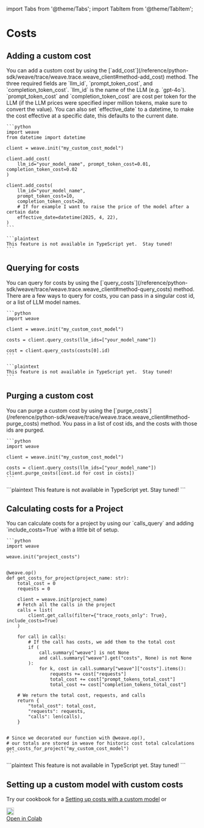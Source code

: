 import Tabs from '@theme/Tabs';
import TabItem from '@theme/TabItem';

# Costs

## Adding a custom cost

<Tabs groupId="programming-language" queryString>
  <TabItem value="python" label="Python" default>
    You can add a custom cost by using the [`add_cost`](/reference/python-sdk/weave/trace/weave.trace.weave_client#method-add_cost) method.
    The three required fields are `llm_id`, `prompt_token_cost`, and `completion_token_cost`.
    `llm_id` is the name of the LLM (e.g. `gpt-4o`). `prompt_token_cost` and `completion_token_cost` are cost per token for the LLM (if the LLM prices were specified inper million tokens, make sure to convert the value).
    You can also set `effective_date` to a datetime, to make the cost effective at a specific date, this defaults to the current date.

    ```python
    import weave
    from datetime import datetime

    client = weave.init("my_custom_cost_model")

    client.add_cost(
        llm_id="your_model_name", prompt_token_cost=0.01, completion_token_cost=0.02
    )

    client.add_costs(
        llm_id="your_model_name",
        prompt_token_cost=10,
        completion_token_cost=20,
        # If for example I want to raise the price of the model after a certain date
        effective_date=datetime(2025, 4, 22),
    )
    ```

  </TabItem>
  <TabItem value="typescript" label="TypeScript">

    ```plaintext
    This feature is not available in TypeScript yet.  Stay tuned!
    ```

  </TabItem>
</Tabs>

## Querying for costs

<Tabs groupId="programming-language" queryString>
  <TabItem value="python" label="Python" default>
    You can query for costs by using the [`query_costs`](/reference/python-sdk/weave/trace/weave.trace.weave_client#method-query_costs) method.
    There are a few ways to query for costs, you can pass in a singular cost id, or a list of LLM model names.

    ```python
    import weave

    client = weave.init("my_custom_cost_model")

    costs = client.query_costs(llm_ids=["your_model_name"])

    cost = client.query_costs(costs[0].id)
    ```

  </TabItem>
  <TabItem value="typescript" label="TypeScript">

    ```plaintext
    This feature is not available in TypeScript yet.  Stay tuned!
    ```

  </TabItem>
</Tabs>

## Purging a custom cost

<Tabs groupId="programming-language" queryString>
  <TabItem value="python" label="Python" default>
    You can purge a custom cost by using the [`purge_costs`](/reference/python-sdk/weave/trace/weave.trace.weave_client#method-purge_costs) method. You pass in a list of cost ids, and the costs with those ids are purged.

    ```python
    import weave

    client = weave.init("my_custom_cost_model")

    costs = client.query_costs(llm_ids=["your_model_name"])
    client.purge_costs([cost.id for cost in costs])
    ```

  </TabItem>
  <TabItem value="typescript" label="TypeScript">
    ```plaintext
    This feature is not available in TypeScript yet.  Stay tuned!
    ```
  </TabItem>
</Tabs>

## Calculating costs for a Project

<Tabs groupId="programming-language" queryString>
  <TabItem value="python" label="Python" default>
    You can calculate costs for a project by using our `calls_query` and adding `include_costs=True` with a little bit of setup.

    ```python
    import weave

    weave.init("project_costs")


    @weave.op()
    def get_costs_for_project(project_name: str):
        total_cost = 0
        requests = 0

        client = weave.init(project_name)
        # Fetch all the calls in the project
        calls = list(
            client.get_calls(filter={"trace_roots_only": True}, include_costs=True)
        )

        for call in calls:
            # If the call has costs, we add them to the total cost
            if (
                call.summary["weave"] is not None
                and call.summary["weave"].get("costs", None) is not None
            ):
                for k, cost in call.summary["weave"]["costs"].items():
                    requests += cost["requests"]
                    total_cost += cost["prompt_tokens_total_cost"]
                    total_cost += cost["completion_tokens_total_cost"]

        # We return the total cost, requests, and calls
        return {
            "total_cost": total_cost,
            "requests": requests,
            "calls": len(calls),
        }


    # Since we decorated our function with @weave.op(),
    # our totals are stored in weave for historic cost total calculations
    get_costs_for_project("my_custom_cost_model")
    ```

  </TabItem>
  <TabItem value="typescript" label="TypeScript">
    ```plaintext
    This feature is not available in TypeScript yet.  Stay tuned!
    ```
  </TabItem>
</Tabs>

## Setting up a custom model with custom costs

Try our cookbook for a [Setting up costs with a custom model](/reference/gen_notebooks/custom_model_cost) or <a href="https://colab.research.google.com/github/wandb/weave/blob/master/docs/./notebooks/custom_model_cost.ipynb" target="_blank" rel="noopener noreferrer" class="navbar__item navbar__link button button--secondary button--med margin-right--sm notebook-cta-button"><div><img src="https://upload.wikimedia.org/wikipedia/commons/archive/d/d0/20221103151430%21Google_Colaboratory_SVG_Logo.svg" alt="Open In Colab" height="20px" /><div>Open in Colab</div></div></a>
